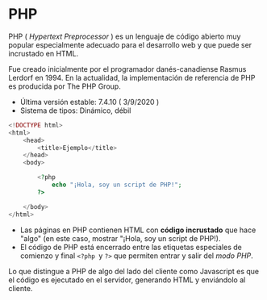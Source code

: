 # PHP

PHP ( _Hypertext Preprocessor_ ) es un lenguaje de código abierto muy popular especialmente adecuado para el desarrollo web y que puede ser incrustado en HTML.

Fue creado inicialmente por el programador danés-canadiense Rasmus Lerdorf en 1994. En la actualidad, la implementación de referencia de PHP es producida por The PHP Group.

- Última versión estable: 7.4.10 ( 3/9/2020 )
- Sistema de tipos: Dinámico, débil

```php
<!DOCTYPE html>
<html>
    <head>
        <title>Ejemplo</title>
    </head>
    <body>

        <?php
            echo "¡Hola, soy un script de PHP!";
        ?>

    </body>
</html>
```

- Las páginas en PHP contienen HTML con **código incrustado** que hace "algo" (en este caso, mostrar "¡Hola, soy un script de PHP!). 
- El código de PHP está encerrado entre las etiquetas especiales de comienzo y final `<?php `y `?>` que permiten entrar y salir del _modo PHP_.

Lo que distingue a PHP de algo del lado del cliente como Javascript es que el código es ejecutado en el servidor, generando HTML y enviándolo al cliente.

